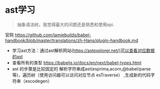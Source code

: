 # ast学习

> 抽象语法树，我觉得最大的问题还是熟悉和使用api.

官网 <https://github.com/jamiebuilds/babel-handbook/blob/master/translations/zh-Hans/plugin-handbook.md>

- 学习ast方法：通过ast解析网站(<https://astexplorer.net/)可以查看对应数据的ast>
- 查看所有的类型  <https://babeljs.io/docs/en/next/babel-types.html>
- ast 的步骤是比较固定的 解析字符串成ast(esprima,acorn,@babel/parse等)，遍历树（使用访问器可以访问对应节点 esTraverse） ,生成新的代码字符串（escodegen）
